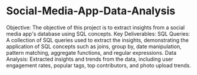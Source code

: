 # Social-Media-App-Data-Analysis

Objective:
The objective of this project is to extract insights from a social media app's database using SQL concepts.
Key Deliverables:
SQL Queries: A collection of SQL queries used to extract the insights, demonstrating the application of SQL concepts such as joins, group by, date manipulation, pattern matching, aggregate functions, and regular expressions.
Data Analysis: Extracted insights and trends from the data, including user engagement rates, popular tags, top contributors, and photo upload trends.
